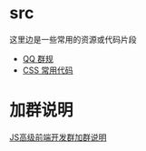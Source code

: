 # src
这里边是一些常用的资源或代码片段

- [QQ 群规](//github.com/jsfront/src/blob/master/qq.md)
- [CSS 常用代码](//github.com/jsfront/src/blob/master/css.md)


# 加群说明
[JS高级前端开发群加群说明](http://www.cnblogs.com/jikey/p/4426105.html)
